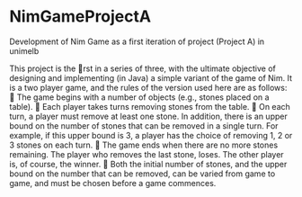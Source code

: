 # NimGameProjectA
Development of Nim Game as a first iteration of project (Project A) in unimelb

This project is the rst in a series of three, with the ultimate objective of designing and implementing
(in Java) a simple variant of the game of Nim. It is a two player game, and the rules of the version used
here are as follows:
 The game begins with a number of objects (e.g., stones placed on a table).
 Each player takes turns removing stones from the table.
 On each turn, a player must remove at least one stone. In addition, there is an upper bound on
the number of stones that can be removed in a single turn. For example, if this upper bound is 3,
a player has the choice of removing 1, 2 or 3 stones on each turn.
 The game ends when there are no more stones remaining. The player who removes the last stone,
loses. The other player is, of course, the winner.
 Both the initial number of stones, and the upper bound on the number that can be removed, can
be varied from game to game, and must be chosen before a game commences.
